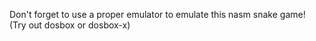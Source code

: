 Don't forget to use a proper emulator to emulate this nasm snake game! (Try out dosbox or dosbox-x)
